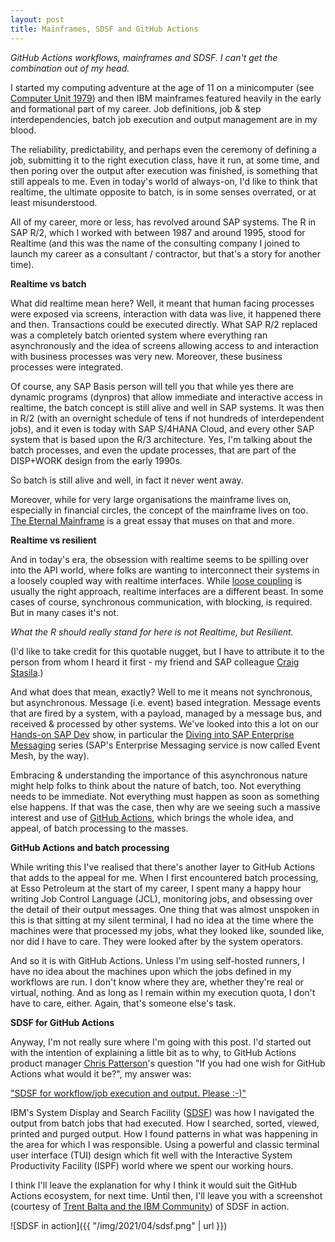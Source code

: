 ```yaml
---
layout: post
title: Mainframes, SDSF and GitHub Actions
---
```


_GitHub Actions workflows, mainframes and SDSF. I can't get the combination out of my head._

I started my computing adventure at the age of 11 on a minicomputer (see [Computer Unit 1979](https://qmacro.org/2020/11/03/computer-unit-1979/)) and then IBM mainframes featured heavily in the early and formational part of my career. Job definitions, job & step interdependencies, batch job execution and output management are in my blood.

The reliability, predictability, and perhaps even the ceremony of defining a job, submitting it to the right execution class, have it run, at some time, and then poring over the output after execution was finished, is something that still appeals to me. Even in today's world of always-on, I'd like to think that realtime, the ultimate opposite to batch, is in some senses overrated, or at least misunderstood.

All of my career, more or less, has revolved around SAP systems. The R in SAP R/2, which I worked with between 1987 and around 1995, stood for Realtime (and this was the name of the consulting company I joined to launch my career as a consultant / contractor, but that's a story for another time).

**Realtime vs batch**

What did realtime mean here? Well, it meant that human facing processes were exposed via screens, interaction with data was live, it happened there and then. Transactions could be executed directly. What SAP R/2 replaced was a completely batch oriented system where everything ran asynchronously and the idea of screens allowing access to and interaction with business processes was very new. Moreover, these business processes were integrated.

Of course, any SAP Basis person will tell you that while yes there are dynamic programs (dynpros) that allow immediate and interactive access in realtime, the batch concept is still alive and well in SAP systems. It was then in R/2 (with an overnight schedule of tens if not hundreds of interdependent jobs), and it even is today with SAP S/4HANA Cloud, and every other SAP system that is based upon the R/3 architecture. Yes, I'm talking about the batch processes, and even the update processes, that are part of the DISP+WORK design from the early 1990s.

So batch is still alive and well, in fact it never went away.

Moreover, while for very large organisations the mainframe lives on, especially in financial circles, the concept of the mainframe lives on too. [The Eternal Mainframe](http://www.winestockwebdesign.com/Essays/Eternal_Mainframe.html) is a great essay that muses on that and more.

**Realtime vs resilient**

And in today's era, the obsession with realtime seems to be spilling over into the API world, where folks are wanting to interconnect their systems in a loosely coupled way with realtime interfaces. While [loose coupling](https://en.wikipedia.org/wiki/Loose_coupling) is usually the right approach, realtime interfaces are a different beast. In some cases of course, synchronous communication, with blocking, is required. But in many cases it's not.

_What the R should really stand for here is not Realtime, but Resilient._

(I'd like to take credit for this quotable nugget, but I have to attribute it to the person from whom I heard it first - my friend and SAP colleague [Craig Stasila](https://people.sap.com/c.stasila).)

And what does that mean, exactly? Well to me it means not synchronous, but asynchronous. Message (i.e. event) based integration. Message events that are fired by a system, with a payload, managed by a message bus, and received & processed by other systems. We've looked into this a lot on our [Hands-on SAP Dev](https://blogs.sap.com/2020/11/09/an-overview-of-sap-developers-video-content/#shows) show, in particular the [Diving into SAP Enterprise Messaging](https://www.youtube.com/playlist?list=PL6RpkC85SLQCf--P9o7DtfjEcucimapUf) series (SAP's Enterprise Messaging service is now called Event Mesh, by the way).

Embracing & understanding the importance of this asynchronous nature might help folks to think about the nature of batch, too. Not everything needs to be immediate. Not everything must happen as soon as something else happens. If that was the case, then why are we seeing such a massive interest and use of [GitHub Actions](https://github.com/features/actions), which brings the whole idea, and appeal, of batch processing to the masses.

**GitHub Actions and batch processing**

While writing this I've realised that there's another layer to GitHub Actions that adds to the appeal for me. When I first encountered batch processing, at Esso Petroleum at the start of my career, I spent many a happy hour writing Job Control Language (JCL), monitoring jobs, and obsessing over the detail of their output messages. One thing that was almost unspoken in this is that sitting at my silent terminal, I had no idea at the time where the machines were that processed my jobs, what they looked like, sounded like, nor did I have to care. They were looked after by the system operators.

And so it is with GitHub Actions. Unless I'm using self-hosted runners, I have no idea about the machines upon which the jobs defined in my workflows are run. I don't know where they are, whether they're real or virtual, nothing. And as long as I remain within my execution quota, I don't have to care, either. Again, that's someone else's task.

**SDSF for GitHub Actions**

Anyway, I'm not really sure where I'm going with this post. I'd started out with the intention of explaining a little bit as to why, to GitHub Actions product manager [Chris Patterson](https://twitter.com/chrisrpatterson)'s question "If you had one wish for GitHub Actions what would it be?", my answer was:

["SDSF for workflow/job execution and output. Please :-)"](https://twitter.com/qmacro/status/1372578449743826949)

IBM's System Display and Search Facility ([SDSF](https://en.wikipedia.org/wiki/SDSF)) was how I navigated the output from batch jobs that had executed. How I searched, sorted, viewed, printed and purged output. How I found patterns in what was happening in the area for which I was responsible. Using a powerful and classic terminal user interface (TUI) design which fit well with the Interactive System Productivity Facility (ISPF) world where we spent our working hours.

I think I'll leave the explanation for why I think it would suit the GitHub Actions ecosystem, for next time. Until then, I'll leave you with a screenshot (courtesy of [Trent Balta and the IBM Community](https://community.ibm.com/community/user/ibmz-and-linuxone/blogs/trent-balta1/2021/01/28/exploring-zos-through-zowe-zoau-ide-tools)) of SDSF in action.

![SDSF in action]({{ "/img/2021/04/sdsf.png" | url }})
